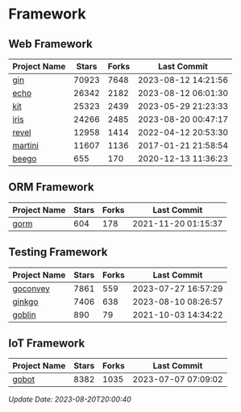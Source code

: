 # Framework

## Web Framework
| Project Name | Stars | Forks | Last Commit |
| ------------ | ----- | ----- | ----------- |
| [gin](https://github.com/gin-gonic/gin) | 70923 | 7648 | 2023-08-12 14:21:56 |
| [echo](https://github.com/labstack/echo) | 26342 | 2182 | 2023-08-12 06:01:30 |
| [kit](https://github.com/go-kit/kit) | 25323 | 2439 | 2023-05-29 21:23:33 |
| [iris](https://github.com/kataras/iris) | 24266 | 2485 | 2023-08-20 00:47:17 |
| [revel](https://github.com/revel/revel) | 12958 | 1414 | 2022-04-12 20:53:30 |
| [martini](https://github.com/go-martini/martini) | 11607 | 1136 | 2017-01-21 21:58:54 |
| [beego](https://github.com/astaxie/beego) | 655 | 170 | 2020-12-13 11:36:23 |

## ORM Framework
| Project Name | Stars | Forks | Last Commit |
| ------------ | ----- | ----- | ----------- |
| [gorm](https://github.com/jinzhu/gorm) | 604 | 178 | 2021-11-20 01:15:37 |

## Testing Framework
| Project Name | Stars | Forks | Last Commit |
| ------------ | ----- | ----- | ----------- |
| [goconvey](https://github.com/smartystreets/goconvey) | 7861 | 559 | 2023-07-27 16:57:29 |
| [ginkgo](https://github.com/onsi/ginkgo) | 7406 | 638 | 2023-08-10 08:26:57 |
| [goblin](https://github.com/franela/goblin) | 890 | 79 | 2021-10-03 14:34:22 |

## IoT Framework
| Project Name | Stars | Forks | Last Commit |
| ------------ | ----- | ----- | ----------- |
| [gobot](https://github.com/hybridgroup/gobot) | 8382 | 1035 | 2023-07-07 07:09:02 |

*Update Date: 2023-08-20T20:00:40*